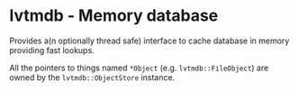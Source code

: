 # lvtmdb - Memory database

Provides a(n optionally thread safe) interface to cache database in memory providing
fast lookups.

All the pointers to things named `*Object` (e.g. `lvtmdb::FileObject`) are owned
by the `lvtmdb::ObjectStore` instance.
